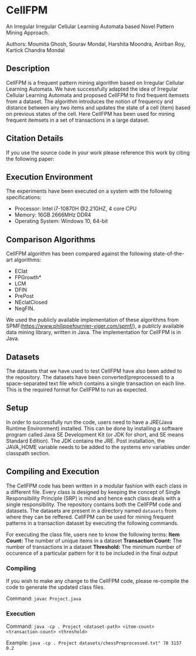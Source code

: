 # CellFPM
An Irregular Irregular Cellular Learning Automata based Novel Pattern Mining Approach.

Authors: Moumita Ghosh, Sourav Mondal, Harshita Moondra, Anirban Roy, Kartick Chandra Mondal

## Description
CellFPM is a frequent pattern mining algorithm based on Irregular Cellular Learning Automata. We have successfully adapted the idea of Irregular Cellular Learning Automata and proposed CellFPM to find frequent itemsets from a dataset. The algorithm introduces the notion of frequency and distance between any two items and updates the state of a cell (item) based on previous states of the cell. Here CellFPM has been used for mining frequent itemsets in a set of transactions in a large dataset.


## Citation Details
If you use the source code in your work please reference this work by citing the following paper:

<To be added after publication>

## Execution Environment
The experiments have been executed on a system with the following specifications:
- Processor: Intel i7-10870H @2.21GHZ, 4 core CPU
- Memory: 16GB 2666MHz DDR4
- Operating System: Windows 10, 64-bit

## Comparison Algorithms
CellFPM algorithm has been compared against the following state-of-the-art algorithms: 
- EClat
- FPGrowth*
- LCM
- DFIN
- PrePost
- NEclatClosed
- NegFIN.

We used the publicly available implementation of these algorithms from SPMF(https://www.philippefournier-viger.com/spmf/), a publicly available data mining library, written in Java.
The implementation for CellFPM is in Java.

## Datasets
The datasets that we have used to test CellFPM have also been added to the repository. The datasets have been converted(preprocessed) to a space-separated text file which contains a single transaction on each line. This is the required format for CellFPM to run as expected.

## Setup
In order to successfully run the code, users need to have a JRE(Java Runtime Environment) installed. This can be done by installing a software program called Java SE Development Kit (or JDK for short, and SE means Standard Edition). The JDK contains the JRE. Post installation, the JAVA_HOME variable needs to be added to the systems env variables under classpath section.

## Compiling and Execution
The CellFPM code has been written in a modular fashion with each class in a different file. Every class is designed by keeping the concept of Single Responsibility Principle (SRP) is mind and hence each class deals with a single responsibility. The repository contains both the CellFPM code and datasets. The datasets are present in a directory named ```datasets``` from where they can be reffered. CellFPM can be used for mining frequent patterns in a transaction dataset by executing the following commands.

For executing the class file, users nee to know the following terms:
**Item Count:** The number of unique items in a dataset
**Transaction Count:** The number of transactions in a dataset
**Threshold:** The minimum number of occurence of a particular pattern for it to be included in the final output

### Compiling
If you wish to make any change to the CellFPM code, please re-compile the code to generate the updated class files.

Command:
```javac Project.java```

### Execution
Command:
```java -cp . Project <dataset-path> <item-count> <transaction-count> <threshold>```

Example:
```java -cp . Project datasets/chessPreprocessed.txt" 78 3157 0.2```

